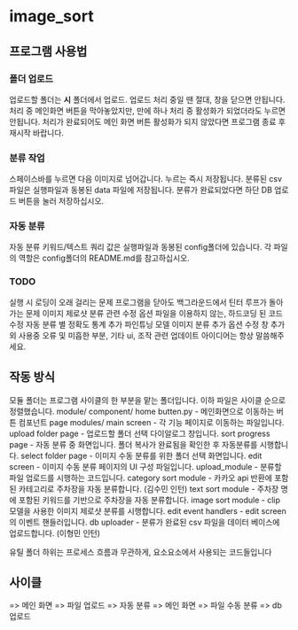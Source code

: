 # image_sort

## 프로그램 사용법

### 폴더 업로드
업로드할 폴더는 **시** 폴더에서 업로드.
업로드 처리 중일 땐 절대, 창을 닫으면 안됩니다.
처리 중 메인화면 버튼을 막아놓았지만, 만에 하나 처리 중 활성화가 되었더라도 누르면 안됩니다.
처리가 완료되어도 메인 화면 버튼 활성화가 되지 않았다면 프로그램 종료 후 재시작 바랍니다.

### 분류 작업
스페이스바를 누르면 다음 이미지로 넘어갑니다.
누르는 즉시 저장됩니다.
분류된 csv파일은 실행파일과 동봉된 data 파일에 저장됩니다.
분류가 완료되었다면 하단 DB 업로드 버튼을 눌러 저장하십시오.

### 자동 분류
자동 분류 키워드/텍스트 쿼리 값은 실행파일과 동봉된 config폴더에 있습니다.
각 파일의 역할은 config폴더의 README.md를 참고하십시오.


### TODO
실행 시 로딩이 오래 걸리는 문제
프로그램을 닫아도 백그라운드에서 틴터 루프가 돌아가는 문제
이미지 제로샷 분류 관련 수정
옵션 파일을 이용하지 않는, 하드코딩 된 코드 수정
자동 분류 별 정확도 통계 추가
파인튜닝 모델 이미지 분류 추가
옵션 수정 창 추가
외 사용중 오류 및 미흡한 부분, 기타 ui, 조작 관련 업데이트 아이디어는 항상 말씀해주세요.

## 작동 방식
모듈 폴더는 프로그램 사이클의 한 부분을 맡는 폴더입니다.
이하 파일은 사이클 순으로 정렬했습니다.
module/
    component/
        home butten.py - 메인화면으로 이동하는 버튼 컴포넌트
    page modules/
        main screen - 각 기능 페이지로 이동하는 파일입니다.
        upload folder page - 업로드할 폴더 선택 다이알로그 창입니다.
        sort progress page - 자동 분류 중 화면입니다. 폴더 복사가 완료됨을 확인한 후 자동분류를 시행합니다.
        select folder page - 이미지 수동 분류를 위한 폴더 선택 화면입니다.
        edit screen - 이미지 수동 분류 페이지의 UI 구성 파일입니다.
    upload_module - 분류할 파일 업로드를 시행하는 코드입니다.
    category sort module - 카카오 api 반환에 포함된 카테고리로 주차장을 자동 분류합니다. (김수민 인턴)
    text sort module - 주차장 명에 포함된 키워드를 기반으로 주차장을 자동 분류합니다.
    image sort module - clip 모델을 사용한 이미지 제로샷 분류를 시행합니다.
    edit event handlers - edit screen의 이벤트 핸들러입니다.
    db uploader - 분류가 완료된 csv 파일을 데이터 베이스에 업로드합니다. (이형민 인턴)

유틸 폴더 하위는 프로세스 흐름과 무관하게, 요소요소에서 사용되는 코드들입니다


## 사이클

=> 메인 화면 => 파일 업로드 => 자동 분류
=> 메인 화면 => 파일 수동 분류 => db 업로드